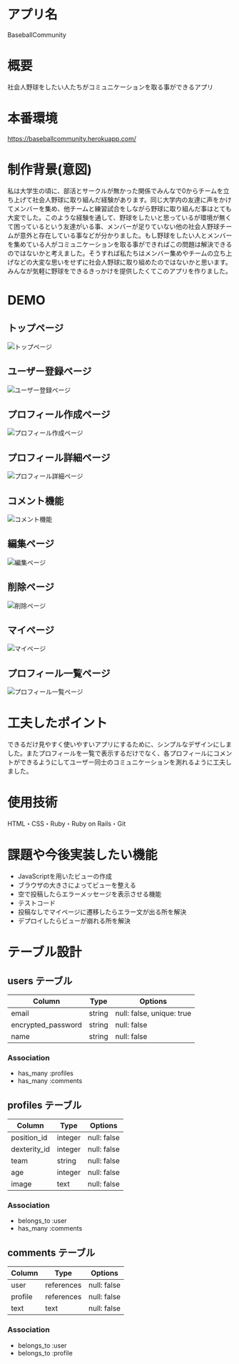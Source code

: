 # アプリ名
BaseballCommunity
# 概要
社会人野球をしたい人たちがコミュニケーションを取る事ができるアプリ
# 本番環境
https://baseballcommunity.herokuapp.com/
# 制作背景(意図)
私は大学生の頃に、部活とサークルが無かった関係でみんなで0からチームを立ち上げて社会人野球に取り組んだ経験があります。同じ大学内の友達に声をかけてメンバーを集め、他チームと練習試合をしながら野球に取り組んだ事はとても大変でした。このような経験を通して、野球をしたいと思っているが環境が無くて困っているという友達がいる事、メンバーが足りていない他の社会人野球チームが意外と存在している事などが分かりました。もし野球をしたい人とメンバーを集めている人がコミュニケーションを取る事ができればこの問題は解決できるのではないかと考えました。そうすれば私たちはメンバー集めやチームの立ち上げなどの大変な思いをせずに社会人野球に取り組めたのではないかと思います。みんなが気軽に野球をできるきっかけを提供したくてこのアプリを作りました。
# DEMO
## トップページ
![トップページ](https://gyazo.com/4dc8aadde687b85d2bed16aac378540c.gif)
## ユーザー登録ページ
![ユーザー登録ページ](https://gyazo.com/db3a574a26858d25e4de563563acfb18.png)
## プロフィール作成ページ
![プロフィール作成ページ](https://gyazo.com/01a2c3d5a8e84643e37d55042f157b1d.png)
## プロフィール詳細ページ
![プロフィール詳細ページ](https://gyazo.com/122356ad64ccabc1073a871999252625.gif)
## コメント機能
![コメント機能](https://gyazo.com/64417e81fc3c95c5cd620b6d140fd8c4.png)
## 編集ページ
![編集ページ](https://gyazo.com/486ff8ac3b6bac48e3ed22260301fb47.png)
## 削除ページ
![削除ページ](https://gyazo.com/f99ea9aa60292d18a67d6e02500dfaa2.png)
## マイページ
![マイページ](https://gyazo.com/0e77caa6eefaa6af4b9125ad7e35f61b.png)
## プロフィール一覧ページ
![プロフィール一覧ページ](https://gyazo.com/edcbc6af00328a2cb106be8cf5ad84f0.png)

# 工夫したポイント
できるだけ見やすく使いやすいアプリにするために、シンプルなデザインにしました。またプロフィールを一覧で表示するだけでなく、各プロフィールにコメントができるようにしてユーザー同士のコミュニケーションを測れるように工夫しました。
# 使用技術
HTML・CSS・Ruby・Ruby on Rails・Git 
# 課題や今後実装したい機能
* JavaScriptを用いたビューの作成
* ブラウザの大きさによってビューを整える
* 空で投稿したらエラーメッセージを表示させる機能
* テストコード
* 投稿なしでマイページに遷移したらエラー文が出る所を解決
* デプロイしたらビューが崩れる所を解決


# テーブル設計

## users テーブル

| Column              | Type       | Options                   |
| --------            | ------     | -----------               |
| email               | string     | null: false, unique: true |
| encrypted_password  | string     | null: false               |
| name                | string     | null: false               |

### Association

- has_many :profiles
- has_many :comments

## profiles テーブル

| Column           | Type       | Options     |
| --------         | ------     | ----------- |
| position_id      | integer    | null: false |
| dexterity_id     | integer    | null: false |
| team             | string     | null: false |
| age              | integer    | null: false |
| image            | text       | null: false |

### Association

- belongs_to :user
- has_many :comments

## comments テーブル

| Column    | Type       | Options     |
| --------  | ------     | ----------- |
| user      | references | null: false |
| profile   | references | null: false |
| text      | text       | null: false |

### Association

- belongs_to :user
- belongs_to :profile